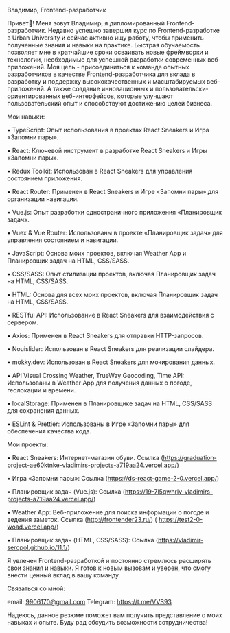

Владимир, Frontend-разработчик

Привет👋! Меня зовут Владимир,  я дипломированный Frontend-разработчик. Недавно успешно завершил курс по Frontend-разработке в Urban University и сейчас активно ищу работу, чтобы применить полученные знания и навыки на практике.
 Быстрая обучаемость позволяет мне в кратчайшие сроки осваивать новые фреймворки и технологии, необходимые для успешной разработки современных веб-приложений. Моя цель  - присоединиться к команде опытных разработчиков в качестве Frontend-разработчика
 для вклада в разработку и поддержку высококачественных и масштабируемых веб-приложений. А также создание инновационных и пользовательски-ориентированных веб-интерфейсов, которые улучшают пользовательский опыт и способствуют достижению целей бизнеса.

Мои навыки:

• TypeScript:  Опыт использования в проектах React Sneakers и Игра «Запомни пары».

• React:  Ключевой инструмент в разработке React Sneakers и Игры «Запомни пары».

• Redux Toolkit:  Использован в React Sneakers для управления состоянием приложения.

• React Router:  Применен в React Sneakers и Игре «Запомни пары» для организации навигации.

• Vue.js:  Опыт разработки одностраничного приложения «Планировщик задач».

• Vuex & Vue Router:  Использованы в проекте «Планировщик задач» для управления состоянием и навигации.

• JavaScript:  Основа моих проектов, включая Weather App и Планировщик задач на HTML, CSS/SASS.

• CSS/SASS:  Опыт стилизации проектов, включая Планировщик задач на HTML, CSS/SASS.

• HTML:  Основа для всех моих проектов, включая Планировщик задач на HTML, CSS/SASS.

• RESTful API:  Использование в React Sneakers для взаимодействия с сервером.

• Axios:  Применен в React Sneakers для отправки HTTP-запросов.

• Nouislider:  Использован в React Sneakers для реализации слайдера.

• mokky.dev:  Использован в React Sneakers для мокирования данных.

• API Visual Crossing Weather, TrueWay Geocoding, Time API:  Использованы в Weather App для получения данных о погоде, геолокации и времени.

• localStorage:  Применен в Планировщике задач на HTML, CSS/SASS для сохранения данных.

• ESLint & Prettier:  Использованы в Игре «Запомни пары» для обеспечения качества кода.


Мои проекты:

• React Sneakers: Интернет-магазин обуви. Ссылка (https://graduation-project-ae60ktnke-vladimirs-projects-a719aa24.vercel.app/)

• Игра «Запомни пары»:  Ссылка (https://ds-react-game-2-0.vercel.app/)

• Планировщик задач (Vue.js):  Ссылка (https://19-7l5qwhrlv-vladimirs-projects-a719aa24.vercel.app/)

• Weather App: Веб-приложение для поиска информации о погоде и ведения заметок. Ссылка (http://frontender23.ru/)  ( 
             https://test2-0-woad.vercel.app/)

• Планировщик задач (HTML, CSS/SASS):  Ссылка (https://vladimir-seropol.github.io/11.1/)


Я увлечен Frontend-разработкой и постоянно стремлюсь расширять свои знания и навыки.  Я готов к новым вызовам и уверен, что смогу внести ценный вклад в вашу команду.


Связаться со мной:

email: 9906170@gmail.com
Telegram: https://t.me/VVS93


Надеюсь, данное резюме поможет вам получить представление о моих навыках и опыте. Буду рад обсудить возможности сотрудничества!



